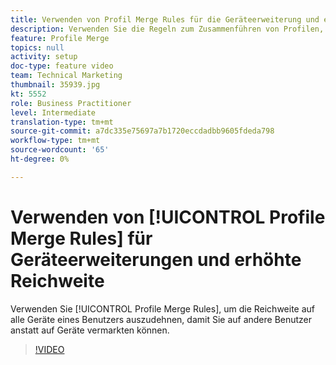 ```yaml
---
title: Verwenden von Profil Merge Rules für die Geräteerweiterung und eine höhere Reichweite
description: Verwenden Sie die Regeln zum Zusammenführen von Profilen, um die Reichweite auf alle Geräte eines Benutzers auszudehnen, sodass Sie auf andere Geräte und nicht auf Geräte vermarkten können.
feature: Profile Merge
topics: null
activity: setup
doc-type: feature video
team: Technical Marketing
thumbnail: 35939.jpg
kt: 5552
role: Business Practitioner
level: Intermediate
translation-type: tm+mt
source-git-commit: a7dc335e75697a7b1720eccdadbb9605fdeda798
workflow-type: tm+mt
source-wordcount: '65'
ht-degree: 0%

---
```



# Verwenden von [!UICONTROL Profile Merge Rules] für Geräteerweiterungen und erhöhte Reichweite

Verwenden Sie [!UICONTROL Profile Merge Rules], um die Reichweite auf alle Geräte eines Benutzers auszudehnen, damit Sie auf andere Benutzer anstatt auf Geräte vermarkten können.

>[!VIDEO](https://video.tv.adobe.com/v/35939/?quality=12&learn=on)
